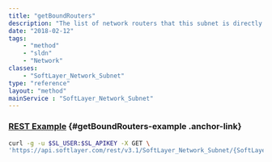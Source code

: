 ```yaml
---
title: "getBoundRouters"
description: "The list of network routers that this subnet is directly associated with, defining where this subnet may be routed on the network."
date: "2018-02-12"
tags:
    - "method"
    - "sldn"
    - "Network"
classes:
    - "SoftLayer_Network_Subnet"
type: "reference"
layout: "method"
mainService : "SoftLayer_Network_Subnet"
---
```


### [REST Example](#getBoundRouters-example) <a href="/article/rest/"><i class="fas fa-question"></i></a> {#getBoundRouters-example .anchor-link} 
```bash
curl -g -u $SL_USER:$SL_APIKEY -X GET \
'https://api.softlayer.com/rest/v3.1/SoftLayer_Network_Subnet/{SoftLayer_Network_SubnetID}/getBoundRouters'
```
